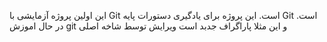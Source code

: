 این اولین پروژه آزمایشی با Git است.
این پروژه برای یادگیری دستورات پایه Git است.
در حال اموزش git و این مثلا پاراگراف جدبد است 
ویرایش توسط شاخه اصلی

